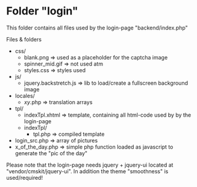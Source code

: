 # Folder "login"

This folder contains all files used by the login-page "backend/index.php"

Files & folders

* css/
    * blank.png => used as a placeholder for the captcha image
    * spinner_mid.gif => not used atm
    * styles.css => styles used
* js/
    * jquery.backstretch.js => lib to load/create a fullscreen background image
* locales/
    * *xy*.php => translation arrays
* tpl/
    * indexTpl.xhtml => template, containing all html-code used by by the login-page
    * indexTpl/
        * tpl.php => compiled template
* login_src.php => array of pictures 
* x_of_the_day.php => simple php function loaded as javascript to generate the "pic of the day"

Please note that the login-page needs jquery + jquery-ui located at "vendor/cmskit/jquery-ui".
In addition the theme "smoothness" is used/required!
